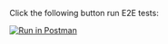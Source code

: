 Click the following button run E2E tests:

[![Run in Postman](https://run.pstmn.io/button.svg)](https://app.getpostman.com/run-collection/4cf5cfdcfed11066eca4)
